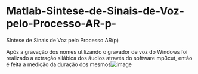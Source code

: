 # Matlab-Sintese-de-Sinais-de-Voz-pelo-Processo-AR-p-
Síntese de Sinais de Voz pelo Processo AR(p) 


Após a gravação dos nomes utilizando o gravador de voz do Windows foi realizado a extração silábica dos áudios através do software mp3cut, então é feita a medição da duração dos mesmos![image](https://user-images.githubusercontent.com/67208118/184557190-8c538468-1b10-47c9-8d7d-e4c6403a4b53.png)
